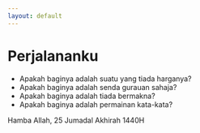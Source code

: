 ```yaml
---
layout: default
---
```


# Perjalananku

- Apakah baginya adalah suatu yang tiada harganya?
- Apakah baginya adalah senda gurauan sahaja?
- Apakah baginya adalah tiada bermakna?
- Apakah baginya adalah permainan kata-kata?






Hamba Allah, 25 Jumadal Akhirah 1440H
